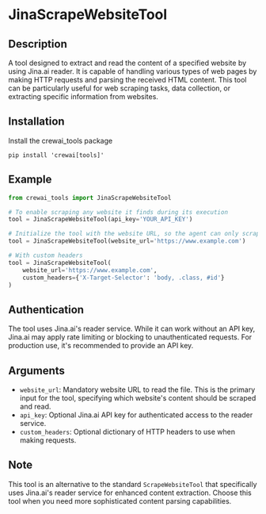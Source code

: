 # JinaScrapeWebsiteTool

## Description
A tool designed to extract and read the content of a specified website by using Jina.ai reader. It is capable of handling various types of web pages by making HTTP requests and parsing the received HTML content. This tool can be particularly useful for web scraping tasks, data collection, or extracting specific information from websites.

## Installation
Install the crewai_tools package
```shell
pip install 'crewai[tools]'
```

## Example
```python
from crewai_tools import JinaScrapeWebsiteTool

# To enable scraping any website it finds during its execution
tool = JinaScrapeWebsiteTool(api_key='YOUR_API_KEY')

# Initialize the tool with the website URL, so the agent can only scrape the content of the specified website
tool = JinaScrapeWebsiteTool(website_url='https://www.example.com')

# With custom headers
tool = JinaScrapeWebsiteTool(
    website_url='https://www.example.com',
    custom_headers={'X-Target-Selector': 'body, .class, #id'}
)
```

## Authentication
The tool uses Jina.ai's reader service. While it can work without an API key, Jina.ai may apply rate limiting or blocking to unauthenticated requests. For production use, it's recommended to provide an API key.

## Arguments
- `website_url`: Mandatory website URL to read the file. This is the primary input for the tool, specifying which website's content should be scraped and read.
- `api_key`: Optional Jina.ai API key for authenticated access to the reader service.
- `custom_headers`: Optional dictionary of HTTP headers to use when making requests.

## Note
This tool is an alternative to the standard `ScrapeWebsiteTool` that specifically uses Jina.ai's reader service for enhanced content extraction. Choose this tool when you need more sophisticated content parsing capabilities.